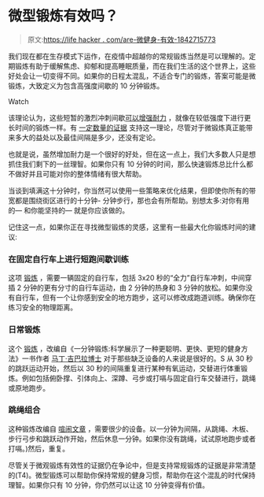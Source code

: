 # 微型锻炼有效吗？

> 原文:[https://life hacker . com/are-微健身-有效-1842715773](https://lifehacker.com/are-micro-workouts-effective-1842715773)

我们现在都在生存模式下运作，在疫情中超越你的常规锻炼当然是可以理解的。定期锻炼有助于缓解焦虑、抑郁和提高睡眠质量，而在我们生活的这个世界上，这些好处会让一切变得不同。如果你的日程太混乱，不适合专门的锻炼，答案可能是微锻炼，大致定义为包含高强度间歇的 10 分钟锻炼。

Watch

该理论认为，这些短暂的激烈冲刺间歇[可以增强耐力](https://journals.plos.org/plosone/article?id=10.1371/journal.pone.0154075) ，就像在较低强度下进行更长时间的锻炼一样。有 [一定数量的证据](https://theconversation.com/health-check-high-intensity-micro-workouts-vs-traditional-regimes-18617) 支持这一理论，尽管对于微锻炼真正能带来多大的益处以及最佳间隔是多少，还没有定论。

也就是说，虽然增加耐力是一个很好的好处，但在这一点上，我们大多数人只是想抓住我们剩下的一丝理智。如果你只有 10 分钟的时间，那么快速锻炼总比什么都不做好并且可能对你的整体情绪有很大帮助。

当谈到填满这十分钟时，你当然可以使用一些策略来优化结果，但即使你所有的带宽都是围绕街区进行的十分钟- 分钟步行，那也会有所帮助。别想太多:对你有用的— 和你能坚持的— 就是你应该做的。

记住这一点，如果你正在寻找微型锻炼的灵感，这里有一些最大化你锻炼时间的建议:

### 在固定自行车上进行短跑间歇训练

这项 [锻炼](https://journals.plos.org/plosone/article?id=10.1371/journal.pone.0154075) ，需要一辆固定的自行车，包括 3x20 秒的“全力”自行车冲刺，中间穿插 2 分钟的更有分寸的自行车运动，由 2 分钟的热身和 3 分钟的放松。如果你没有自行车，但有一个让你感到安全的地方跑步，这可以修改成跑道训练。确保你在练习安全的物理距离。

### 日常锻炼

这个 [锻炼](https://www.health.com/fitness/one-minute-workout-book) ，改编自《一分钟锻炼:科学展示了一种更聪明、更快、更短的健身方法》一书作者 [马丁·吉巴拉博士](https://martingibala.com/) 对于那些缺乏设备的人来说是很好的。S 从 30 秒的跳跃运动开始，然后以 30 秒的间隔重复进行某种有氧运动，交替进行体重锻炼。例如包括俯卧撑、引体向上、深蹲、弓步或打嗝与固定自行车交替进行，跳绳或原地跑步。

### 跳绳组合

这种锻炼改编自 [喧闹文章](https://www.bustle.com/p/7-micro-workouts-that-are-super-effective-if-you-dont-have-much-time-to-exercise-51421) ，需要很少的设备。以一分钟为间隔，从跳绳、木板、步行弓步和跳跃动作开始，然后休息一分钟。如果你没有跳绳，试试原地跑步或者打嗝。)然后，重复。

尽管关于微观锻炼有效性的证据仍在争论中，但是支持常规锻炼的证据是非常清楚的(T4)。微型锻炼可以帮助你保持常规的健身习惯，帮助你在这个混乱的时代保持理智。如果你只有 10 分钟，你仍然可以让这 10 分钟变得有价值。
